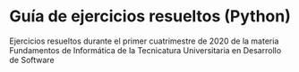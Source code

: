 # Guía de ejercicios resueltos (Python)
Ejercicios resueltos durante el primer cuatrimestre de 2020 de la materia Fundamentos de Informática de la Tecnicatura Universitaria en Desarrollo de Software

